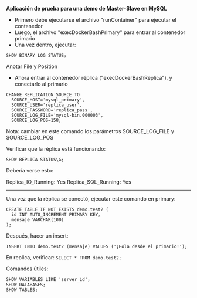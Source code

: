 **Aplicación de prueba para una demo de Master-Slave en MySQL**
- Primero debe ejecutarse el archivo "runContainer" para ejecutar el contenedor
- Luego, el archivo "execDockerBashPrimary" para entrar al contenedor primario
- Una vez dentro, ejecutar:

`SHOW BINARY LOG STATUS;`

Anotar File y Position

- Ahora entrar al contenedor réplica ("execDockerBashReplica"), y conectarlo al primario

```
CHANGE REPLICATION SOURCE TO
  SOURCE_HOST='mysql_primary',
  SOURCE_USER='replica_user',
  SOURCE_PASSWORD='replica_pass',
  SOURCE_LOG_FILE='mysql-bin.000003',
  SOURCE_LOG_POS=158;
```

Nota: cambiar en este comando los parámetros SOURCE_LOG_FILE y SOURCE_LOG_POS

Verificar que la réplica está funcionando:

```START REPLICA;
SHOW REPLICA STATUS\G;
```

Debería verse esto:

Replica_IO_Running: Yes
Replica_SQL_Running: Yes

---

Una vez que la réplica se conectó, ejecutar este comando en primary:

```
CREATE TABLE IF NOT EXISTS demo.test2 (
  id INT AUTO_INCREMENT PRIMARY KEY,
  mensaje VARCHAR(100)
);
```

Después, hacer un insert:

`INSERT INTO demo.test2 (mensaje) VALUES ('¡Hola desde el primario!');`

En replica, verificar:
`SELECT * FROM demo.test2;`


Comandos útiles:

```
SHOW VARIABLES LIKE 'server_id';
SHOW DATABASES;
SHOW TABLES;
```